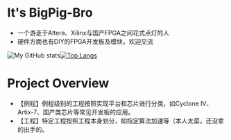 # It's BigPig-Bro 

+ 一个游走于Altera、Xilinx与国产FPGA之间花式点灯的人
+ 硬件方面也有DIY的FPGA开发板及模块，欢迎交流

![My GitHub stats](https://readme-stats.clckblog.space/api?username=BigPig-Bro&show_icons=true&line_height=33&theme=radical)[![Top Langs](https://readme-stats.clckblog.space/api/top-langs/?username=BigPig-Bro&langs_count=4&hide=glsl,html,XBASE)](https://github.com/anuraghazra/github-readme-stats)



# Project Overview

+ 【例程】例程级别的工程按照实现平台和芯片进行分类，如Cyclone IV、Artix-7、国产类芯片等常见开发板的应用。
+ 【工程】特定工程按照工程本身划分，如指定算法加速等（本人太菜，还没拿的出手的。
